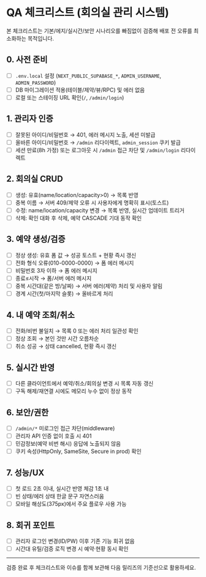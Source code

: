 # QA 체크리스트 (회의실 관리 시스템)

본 체크리스트는 기본/에지/실시간/보안 시나리오를 빠짐없이 검증해 배포 전 오류를 최소화하는 목적입니다.

## 0. 사전 준비
- [ ] `.env.local` 설정 (`NEXT_PUBLIC_SUPABASE_*`, `ADMIN_USERNAME`, `ADMIN_PASSWORD`)
- [ ] DB 마이그레이션 적용(테이블/제약/뷰/RPC) 및 에러 없음
- [ ] 로컬 또는 스테이징 URL 확인(`/`, `/admin/login`)

## 1. 관리자 인증
- [ ] 잘못된 아이디/비밀번호 → 401, 에러 메시지 노출, 세션 미발급
- [ ] 올바른 아이디/비밀번호 → `/admin` 리다이렉트, `admin_session` 쿠키 발급
- [ ] 세션 만료(8h 가정) 또는 로그아웃 시 `/admin` 접근 차단 및 `/admin/login` 리다이렉트

## 2. 회의실 CRUD
- [ ] 생성: 유효(name/location/capacity>0) → 목록 반영
- [ ] 중복 이름 → 서버 409/제약 오류 시 사용자에게 명확히 표시(토스트)
- [ ] 수정: name/location/capacity 변경 → 목록 반영, 실시간 업데이트 트리거
- [ ] 삭제: 확인 대화 후 삭제, 예약 CASCADE 기대 동작 확인

## 3. 예약 생성/검증
- [ ] 정상 생성: 유효 폼 값 → 성공 토스트 + 현황 즉시 갱신
- [ ] 전화 형식 오류(010-0000-0000) → 폼 에러 메시지
- [ ] 비밀번호 3자 이하 → 폼 에러 메시지
- [ ] 종료≤시작 → 폼/서버 에러 메시지
- [ ] 중복 시간대(같은 방/날짜) → 서버 에러(제약) 처리 및 사용자 알림
- [ ] 경계 시간(첫/마지막 슬롯) → 올바르게 처리

## 4. 내 예약 조회/취소
- [ ] 전화/비번 불일치 → 목록 0 또는 에러 처리 일관성 확인
- [ ] 정상 조회 → 본인 것만 시간 오름차순
- [ ] 취소 성공 → 상태 cancelled, 현황 즉시 갱신

## 5. 실시간 반영
- [ ] 다른 클라이언트에서 예약/취소/회의실 변경 시 목록 자동 갱신
- [ ] 구독 해제/재연결 시에도 메모리 누수 없이 정상 동작

## 6. 보안/권한
- [ ] `/admin/*` 미로그인 접근 차단(middleware)
- [ ] 관리자 API 인증 없이 호출 시 401
- [ ] 민감정보(예약 비번 해시) 응답에 노출되지 않음
- [ ] 쿠키 속성(HttpOnly, SameSite, Secure in prod) 확인

## 7. 성능/UX
- [ ] 첫 로드 2초 이내, 실시간 반영 체감 1초 내
- [ ] 빈 상태/에러 상태 한글 문구 자연스러움
- [ ] 모바일 해상도(375px)에서 주요 플로우 사용 가능

## 8. 회귀 포인트
- [ ] 관리자 로그인 변경(ID/PW) 이후 기존 기능 회귀 없음
- [ ] 시간대 유틸/검증 로직 변경 시 예약·현황 동시 확인

---
검증 완료 후 체크리스트와 이슈를 함께 보관해 다음 릴리즈의 기준선으로 활용하세요.
